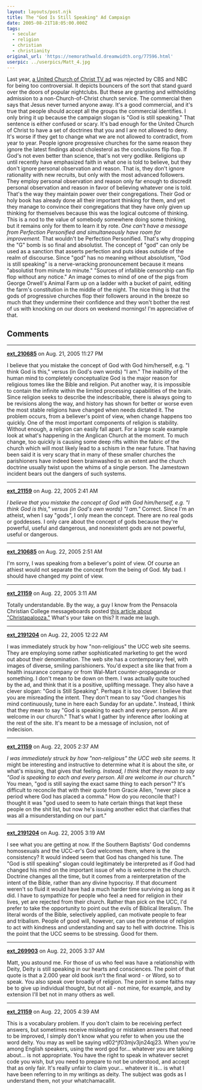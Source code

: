 ```yaml
---
layout: layouts/post.njk
title: The "God Is Still Speaking" Ad Campaign
date: 2005-08-21T18:05:00.000Z
tags:
  - secular
  - religion
  - christian
  - christianity
original_url: 'https://nemorathwald.dreamwidth.org/77596.html'
userpic: ../userpics/Matt_4.jpg
---
```

Last year, [a United Church of Christ TV ad](http://www.stillspeaking.com/default-3.htm) was rejected by CBS and NBC for being too controversial. It depicts bouncers of the sort that stand guard over the doors of popular nightclubs. But these are granting and withholding admission to a non-Church-of-Christ church service. The commercial then says that Jesus never turned anyone away. It's a good commercial, and it's true that people should accept all the groups the commercial identifies. I only bring it up because the campaign slogan is "God is still speaking." That sentence is either confused or scary. It's bad enough for the United Church of Christ to have a set of doctrines that you and I are not allowed to deny. It's worse if they get to change what we are not allowed to contradict, from year to year. People ignore progressive churches for the same reason they ignore the latest findings about cholesterol as the conclusions flip flop. If God's not even better than science, that's not very godlike. Religions up until recently have emphasized faith in what one is told to believe, but they don't ignore personal observation and reason. That is, they don't ignore rationality with new recruits, but only with the most advanced followers. They employ personal observation and reason only far enough to discredit personal observation and reason in favor of believing whatever one is told. That's the way they maintain power over their congregations. Their God or holy book has already done all their important thinking for them, and yet they manage to convince their congregations that they have only given up thinking for themselves because this was the logical outcome of thinking. This is a nod to the value of somebody somewhere doing some thinking, but it remains only for them to learn it by rote. _One can't have a message from Perfection Personified and simultaneously have room for improvement._ That wouldn't be Perfection Personified. That's why dropping the "G" bomb is so final and absolutist. The concept of "god" can only be used as a sanction that asserts perfection and puts ideas outside of the realm of discourse. Since "god" has no meaning without absolutism, "God is still speaking" is a nerve-wracking pronouncement because it means "absolutist from minute to minute." "Sources of infallible censorship can flip flop without any notice." An image comes to mind of one of the pigs from George Orwell's Animal Farm up on a ladder with a bucket of paint, editing the farm's constitution in the middle of the night. The nice thing is that the gods of progressive churches flop their followers around in the breeze so much that they undermine their confidence and they won't bother the rest of us with knocking on our doors on weekend mornings! I'm appreciative of that.

## Comments

---

**[ext_210685](https://www.dreamwidth.org/users/ext_210685)** on Aug. 21, 2005 11:27 PM

I believe that you mistake the concept of God with God him/herself, e.g. "I think God is this," versus (in God's own words) "I am." The inability of the human mind to completely conceptualize God is the major reason for religious tomes like the Bible and religion. Put another way, it is impossible to contain the infinite within the limited processing capabilities of the brain. Since religion seeks to describe the indescribable, there is always going to be revisions along the way, and history has shown for better or worse even the most stable religions have changed when needs dictated it. The problem occurs, from a believer's point of view, when change happens too quickly. One of the most important components of religion is stability. Without enough, a religion can easily fall apart. For a large scale example look at what's happening in the Anglican Church at the moment. To much change, too quickly is causing some deep rifts within the fabric of the church which will most likely lead to a schism in the near future. That having been said it is very scary that in many of these smaller churches the parishioners have indeed been brainwashed to an extent and the church doctrine usually twist upon the whims of a single person. The Jamestown incident bears out the dangers of such systems.

---

**[ext_21159](https://www.dreamwidth.org/users/ext_21159)** on Aug. 22, 2005 2:41 AM

_I believe that you mistake the concept of God with God him/herself, e.g. "I think God is this," versus (in God's own words) "I am."_ Correct. Since I'm an atheist, when I say "gods", I only mean the concept. There are no real gods or goddesses. I only care about the concept of gods because they're powerful, useful and dangerous, and nonexistent gods are not powerful, useful or dangerous.

---

**[ext_210685](https://www.dreamwidth.org/users/ext_210685)** on Aug. 22, 2005 2:51 AM

I'm sorry, I was speaking from a believer's point of view. Of course an athiest would not separate the concept from the being of God. My bad. I should have changed my point of view.

---

**[ext_21159](https://www.dreamwidth.org/users/ext_21159)** on Aug. 22, 2005 3:11 AM

Totally understandable. By the way, a guy I know from the Pensacola Christian College messageboards posted [this article about "Christapalooza."](http://www.livejournal.com/users/spazzim/67890.html?mode=reply&style=mine) What's your take on this? It made me laugh.

---

**[ext_2191204](https://www.dreamwidth.org/users/ext_2191204)** on Aug. 22, 2005 12:22 AM

I was immediately struck by how "non-religious" the UCC web site seems. They are employing some rather sophisticated marketing to get the word out about their denomination. The web site has a contemporary feel, with images of diverse, smiling parishioners. You'd expect a site like that from a health insurance company or from Wal-Mart counter-propaganda or something. I don't mean to be down on them. I was actually quite touched by the ad, and think that it is a positive, uplifting message. They also have a clever slogan: "God is Still Speaking". Perhaps it is too clever. I believe that you are misreading the intent. They don't mean to say "God changes his mind continuously, tune in here each Sunday for an update.". Instead, I think that they mean to say "God is speaking to each and every person. All are welcome in our church." That's what I gather by inference after looking at the rest of the site. It's meant to be a message of inclusion, not of indecision.

---

**[ext_21159](https://www.dreamwidth.org/users/ext_21159)** on Aug. 22, 2005 2:37 AM

_I was immediately struck by how "non-religious" the UCC web site seems._ It might be interesting and instructive to determine what it is about the site, or what's missing, that gives that feeling. _Instead, I think that they mean to say "God is speaking to each and every person. All are welcome in our church."_ You mean, "god is still saying the exact same thing to each person"? It's difficult to reconcile that with their quote from Gracie Allen, "never place a period where God has placed a comma." How do you reconcile that? I thought it was "god used to seem to hate certain things that kept these people on the shit list, but now he's issuing another edict that clarifies that was all a misunderstanding on our part."

---

**[ext_2191204](https://www.dreamwidth.org/users/ext_2191204)** on Aug. 22, 2005 3:19 AM

I see what you are getting at now. If the Southern Baptists' God condemns homosexuals and the UCC-er's God welcomes them, where is the consistency? It would indeed seem that God has changed his tune. The "God is still speaking" slogan could legitimately be interpreted as if God had changed his mind on the important issue of who is welcome in the church. Doctrine changes all the time, but it comes from a reinterpretation of the intent of the Bible, rather than any divine hypocrisy. If that document weren't so fluid it would have had a much harder time surviving as long as it did. I have to sympathize for people who feel a need for religion in their lives, yet are rejected from their church. Rather than pick on the UCC, I'd prefer to take the opportunity to point out the evils of Biblical literalism. The literal words of the Bible, selectively applied, can motivate people to fear and tribalism. People of good will, however, can use the pretense of religion to act with kindness and understanding and say to hell with doctrine. This is the point that the UCC seems to be stressing. Good for them.

---

**[ext_269903](https://www.dreamwidth.org/users/ext_269903)** on Aug. 22, 2005 3:37 AM

Matt, you astound me. For those of us who feel was have a relationship with Deity, Deity is still speaking in our hearts and consciences. The point of that quote is that a 2.000 year old book isn't the final word - or Word, so to speak. You also speak over broadly of religion. The point in some faiths may be to give up individual thought, but not all - not mine, for example, and by extension I'll bet not in many others as well.

---

**[ext_21159](https://www.dreamwidth.org/users/ext_21159)** on Aug. 22, 2005 4:39 AM

This is a vocabulary problem. If you don't claim to be receiving perfect answers, but sometimes receive misleading or mistaken answers that need to be improved, I simply don't know what you refer to when you use the word deity. You may as well be saying vd02^jf03mjv3jn24qj23. When you're among English speakers, using the word god for... whatever you are talking about... is not appropriate. You have the right to speak in whatever secret code you wish, but you need to prepare to not be understood, and accept that as only fair. It's really unfair to claim your... whatever it is... is what I have been referring to in my writings as deity. The subject was gods as I understand them, not your whatchamacallit.
